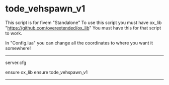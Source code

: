 # tode_vehspawn_v1

This script is for fivem "Standalone" To use this script you must have ox_lib "https://github.com/overextended/ox_lib" You must have this for that script to work. 

In "Config.lua" you can change all the coordinates to where you want it somewhere! 

---------------------------------------

server.cfg

ensure ox_lib
ensure tode_vehspawn_v1



-------------------------------------
